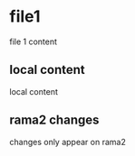 # file1
file 1 content

## local content
local content
 
 ## rama2 changes
 changes only appear on rama2